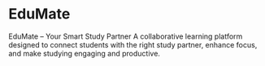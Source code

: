 # EduMate
EduMate – Your Smart Study Partner A collaborative learning platform designed to connect students with the right study partner, enhance focus, and make studying engaging and productive.

